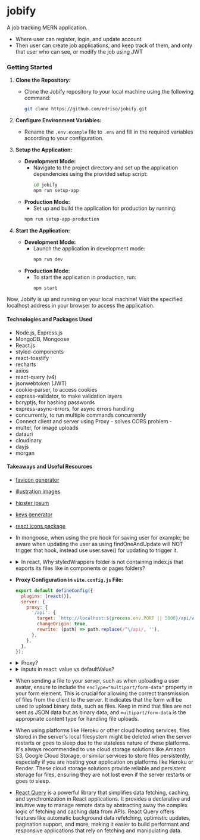 # jobify

A job tracking MERN application.

- Where user can register, login, and update account
- Then user can create job applications, and keep track of them, and only that user who can see, or modify the job using JWT

### Getting Started

1. **Clone the Repository:**

   - Clone the Jobify repository to your local machine using the following command:
     ```bash
     git clone https://github.com/edriso/jobify.git
     ```

2. **Configure Environment Variables:**

   - Rename the `.env.example` file to `.env` and fill in the required variables according to your configuration.

3. **Setup the Application:**

   - **Development Mode:**
     - Navigate to the project directory and set up the application dependencies using the provided setup script:
       ```bash
       cd jobify
       npm run setup-app
       ```
   - **Production Mode:**
     - Set up and build the application for production by running:
     ```bash
     npm run setup-app-production
     ```

4. **Start the Application:**
   - **Development Mode:**
     - Launch the application in development mode:
       ```bash
       npm run dev
       ```
   - **Production Mode:**
     - To start the application in production, run:
       ```bash
       npm start
       ```

Now, Jobify is up and running on your local machine! Visit the specified localhost address in your browser to access the application.

#### Technologies and Packages Used

- Node.js, Express.js
- MongoDB, Mongoose
- React.js
- styled-components
- react-toastify
- recharts
- axios
- react-query (v4)
- jsonwebtoken (JWT)
- cookie-parser, to access cookies
- express-validator, to make validation layers
- bcryptjs, for hashing passwords
- express-async-errors, for async errors handling
- concurrently, to run multiple commands concurrently
- Connect client and server using Proxy - solves CORS problem -
- multer, for image uploads
- datauri
- cloudinary
- dayjs
- morgan

#### Takeaways and Useful Resources

- [favicon generator](https://favicon.io/)
- [illustration images](https://undraw.co/)
- [hipster ipsum](https://hipsum.co/)
- [keys generator](https://randomkeygen.com/)
- [react icons package](https://react-icons.github.io/react-icons/)
- In mongoose, when using the pre hook for saving user for example; be aware when updating the user as using findOneAndUpdate will NOT trigger that hook, instead use user.save() for updating to trigger it.
- <details>
    <summary>In react, Why styledWrappers folder is not containing index.js that exports its files like in components or pages folders?
    </summary>

  - Because a component or a page might import only 1 styledWrapper, while it usually imports many components. So, a better approach to not having many lines of import components, is to have an index.js file that imports all the other components.
  - So, instead of writing:

    ```javascript
    import component1 from './components/component1';
    import component2 from './components/component2';
    import component3 from './components/component3';
    ```

    we simply write:

    ```javascript
    import { component1, component2, component3 } from './components';
    ```

    </details>

  - **Proxy Configuration in `vite.config.js` File:**

    ```javascript
    export default defineConfig({
      plugins: [react()],
      server: {
        proxy: {
          '/api': {
            target: `http://localhost:${process.env.PORT || 5000}/api/v1`,
            changeOrigin: true,
            rewrite: (path) => path.replace(/^\/api/, ''),
          },
        },
      },
    });
    ```

  - <details>
      <summary>Proxy?</summary>

    A **proxy** acts as an intermediary between a client (e.g., a frontend application) and a server (e.g., a backend API). In this configuration, we are using a proxy in the `vite.config.js` file to reroute requests made to paths starting with `/api` to a different server address. Specifically:

    - **`'/api'`**: Any request path starting with `/api` will be intercepted.

    - **`target`**: Requests matching the `/api` prefix are sent to `http://localhost:${process.env.PORT || 5000}/api/v1`, which is the target server's address.

    - **`changeOrigin: true`**: This property modifies the request's `Origin` header, ensuring the target server recognizes the request's origin correctly.

    - **`rewrite: (path) => path.replace(/^\/api/, '')`**: Rewrites the request path, removing the `/api` prefix before forwarding the request to the target server.

    **Why Use a Proxy:**

    Proxies are useful for several reasons:

    1. **CORS (Cross-Origin Resource Sharing) Issues**: Proxies can resolve CORS problems by allowing requests from different origins to access resources on the server.

    2. **Security**: Proxies can protect sensitive backend APIs by hiding their direct URLs from the client-side code, adding an extra layer of security.

    3. **Simplifying Development**: During development, frontend and backend might run on different ports or domains. A proxy allows developers to work seamlessly without worrying about CORS restrictions.

    4. **URL Rewriting and Routing**: Proxies can rewrite request URLs, enabling clean and organized routing on the frontend while handling complex backend routes behind the scenes.

    **Development vs. Production:**

    It's important to note that this proxy configuration is primarily used during development. In a production environment, the frontend and backend are typically hosted on the same server, and the need for a proxy is usually eliminated. The proxy helps simplify development, making it easier to work with different ports or domains, while in production, the frontend and backend can coexist on the same server.
    </details>

  - <details>
      <summary>inputs in react: value vs defaultValue?</summary>

    In React, `value` and `defaultValue` are two different props used in form elements like input fields.

    - **`value`**: The `value` prop is used for controlled components. A controlled component is a component that maintains its own state in React state and is updated via props. When you use the `value` prop, the input field's value is controlled by React state. Changes to the input field are handled through state and React re-renders the component whenever the state changes. You use an `onChange` event handler to update the state when the input value changes.

      Example of a controlled component:

      ```jsx
      const [inputValue, setInputValue] = useState('');

      const handleInputChange = (e) => {
        setInputValue(e.target.value);
      };

      return (
        <input type="text" value={inputValue} onChange={handleInputChange} />
      );
      ```

    - **`defaultValue`**: The `defaultValue` prop is used for uncontrolled components. An uncontrolled component does not store its state in React state. Instead, the DOM itself keeps track of the input field's value. You use the `defaultValue` prop to set the initial value of the input field. After the initial render, React does not control the input field, and any changes made directly to the DOM (e.g., by user input) will not trigger a re-render of the component.

      Example of an uncontrolled component:

      ```jsx
      return <input type="text" defaultValue="Initial Value" />;
      ```

    In summary, use `value` for controlled components where React manages the input state, and use `defaultValue` for uncontrolled components where the DOM handles the input state. Choose the appropriate one based on your specific use case and whether you need to handle the input state through React or directly manipulate the DOM.
    </details>

  - When sending a file to your server, such as when uploading a user avatar, ensure to include the `encType="multipart/form-data"` property in your form element. This is crucial for allowing the correct transmission of files from the client to the server. It indicates that the form will be used to upload binary data, such as files. Keep in mind that files are not sent as JSON data but as binary data, and `multipart/form-data` is the appropriate content type for handling file uploads.

  - When using platforms like Heroku or other cloud hosting services, files stored in the server's local filesystem might be deleted when the server restarts or goes to sleep due to the stateless nature of these platforms. It's always recommended to use cloud storage solutions like Amazon S3, Google Cloud Storage, or similar services to store files persistently, especially if you are hosting your application on platforms like Heroku or Render. These cloud storage solutions provide reliable and persistent storage for files, ensuring they are not lost even if the server restarts or goes to sleep.

  - [React Query](https://tanstack.com/query/v4/docs/react/overview) is a powerful library that simplifies data fetching, caching, and synchronization in React applications. It provides a declarative and intuitive way to manage remote data by abstracting away the complex logic of fetching and caching data from APIs. React Query offers features like automatic background data refetching, optimistic updates, pagination support, and more, making it easier to build performant and responsive applications that rely on fetching and manipulating data.
